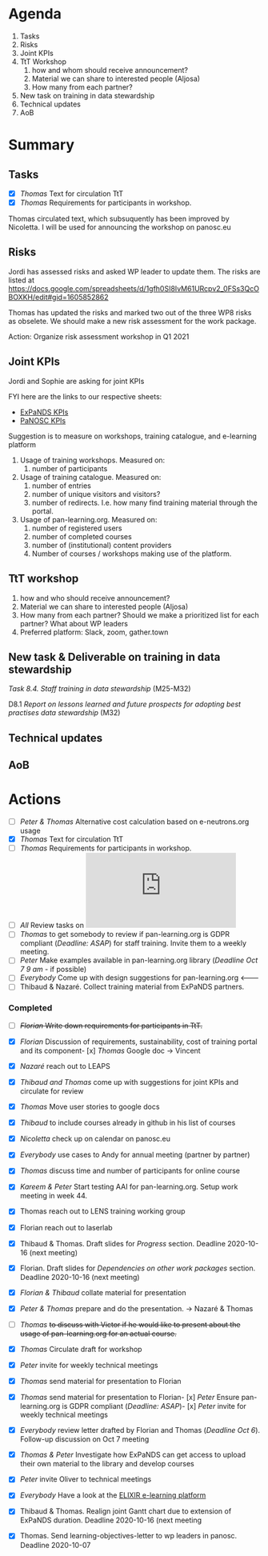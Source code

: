 


Agenda
======

1. Tasks
1. Risks
1. Joint KPIs
1. TtT Workshop
   1. how and whom should receive announcement?
   1. Material we can share to interested people (Aljosa)
   1. How many from each partner?
1. New task on training in data stewardship
1. Technical updates
1. AoB


Summary
=======


## Tasks

- [x] *Thomas* Text for circulation TtT
- [x] *Thomas* Requirements for participants in workshop.

Thomas circulated text, which subsuquently has been improved by Nicoletta. I will be used for announcing the workshop on panosc.eu



## Risks

Jordi has assessed risks and asked WP leader to update them. The risks are listed at https://docs.google.com/spreadsheets/d/1gfh0SI8IvM61URcpv2_0FSs3QcOBOXKH/edit#gid=1605852862

Thomas has updated the risks and marked two out of the three WP8 risks as obselete. We should make a new risk assessment for the work package.

Action: Organize risk assessment workshop in Q1 2021

## Joint KPIs

Jordi and Sophie are asking for joint KPIs

FYI here are the links to our respective sheets:

* [ExPaNDS KPIs](https://tinyurl.com/ExPaNDS-KPIs)
* [PaNOSC KPIs](https://tinyurl.com/PaNOSC-KPIs)

Suggestion is to measure on workshops, training catalogue, and e-learning platform

1. Usage of training workshops. Measured on:
   1. number of participants
1. Usage of training catalogue. Measured on:
   1. number of entries
   1. number of unique visitors and visitors?
   1. number of redirects. I.e. how many find training material through the portal.
1. Usage of pan-learning.org. Measured on:
   1. number of registered users
   1. number of completed courses
   1. number of (institutional) content providers
   1. Number of courses / workshops making use of the platform. 



## TtT workshop
   1. how and who should receive announcement?
   1. Material we can share to interested people (Aljosa)
   1. How many from each partner? Should we make a prioritized list for each partner? What about WP leaders
   1. Preferred platform: Slack, zoom, gather.town

## New task & Deliverable on training in data stewardship


*Task 8.4.* _Staff training in data stewardship_ (M25-M32)

D8.1 _Report on lessons learned and future prospects for adopting best practises data stewardship_ (M32)

## Technical updates

## AoB


Actions
=======
- [ ] *Peter & Thomas* Alternative cost calculation based on e-neutrons.org usage 
- [x] *Thomas* Text for circulation TtT
- [ ] *Thomas* Requirements for participants in workshop.
- [ ] *All* Review tasks on ![mind map](https://github.com/panosc-eu/panosc/blob/master/Work%20Packages/WP8%20User%20Training/MeetingMinutes/snippets/Requirements.pdf)
- [ ] *Thomas* to get somebody to review if pan-learning.org is GDPR compliant (*Deadline: ASAP*)
for staff training. Invite them to a weekly meeting. 
- [ ] *Peter* Make examples available in pan-learning.org library (*Deadline Oct 7 9 am* - if possible)
- [ ] *Everybody* Come up with design suggestions for pan-learning.org <---
- [ ] Thibaud & Nazaré. Collect training material from ExPaNDS partners. 

### Completed
- [ ] ~~*Florian* Write down requirements for participants in TtT.~~
- [x] *Florian* Discussion of requirements, sustainability, cost of training portal and its component- [x] *Thomas* Google doc -> Vincent
- [x] *Nazaré* reach out to LEAPS 
- [x] *Thibaud and Thomas* come up with suggestions for joint KPIs and circulate for review
- [x] *Thomas* Move user stories to google docs
- [x] *Thibaud* to include courses already in github in his list of courses
- [x] *Nicoletta* check up on calendar on panosc.eu
- [x] *Everybody* use cases to Andy for annual meeting (partner by partner)
- [x] *Thomas* discuss time and number of participants for online course
- [x] *Kareem & Peter* Start testing AAI for pan-learning.org. Setup work meeting in week 44.
- [x] Thomas reach out to LENS training working group
- [x] Florian reach out to laserlab
- [x] Thibaud & Thomas. Draft slides for *Progress* section. Deadline 2020-10-16 (next meeting)
- [x] Florian. Draft slides for *Dependencies on other work packages* section. Deadline 2020-10-16 (next meeting)
- [x] *Florian & Thibaud* collate material for presentation
- [x] *Peter & Thomas* prepare and do the presentation. -> Nazaré & Thomas
- [ ] *Thomas* ~~to discuss with Victor if he would like to present about the usage of pan-learning.org for an actual course.~~
- [x] *Thomas* Circulate draft for workshop
- [x] *Peter* invite for weekly technical meetings
- [x] *Thomas* send material for presentation to Florian
- [x] *Thomas* send material for presentation to Florian- [x] *Peter* Ensure pan-learning.org is GDPR compliant (*Deadline: ASAP*)- [x] *Peter* invite for weekly technical meetings
- [x] *Everybody* review letter drafted by Florian and Thomas (*Deadline Oct 6*). Follow-up discussion on Oct 7 meeting
- [x] *Thomas & Peter* Investigate how ExPaNDS can get access to upload their own material to the library and develop courses
- [x] *Peter* invite Oliver to technical meetings
- [x] *Everybody* Have a look at the [ELIXIR e-learning platform](https://elixir.mf.uni-lj.si)
- [x] Thibaud & Thomas. Realign joint Gantt chart due to extension of ExPaNDS duration. Deadline 2020-10-16 (next meeting
- [x] Thomas. Send learning-objectives-letter to wp leaders in panosc. Deadline 2020-10-07




